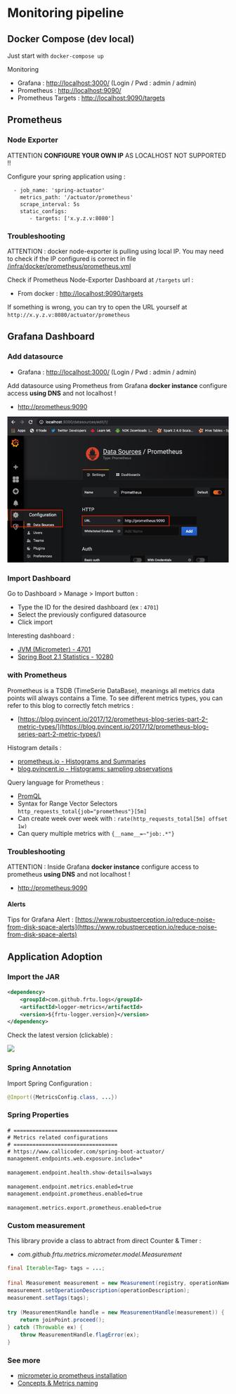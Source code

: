 # Monitoring pipeline

## Docker Compose (dev local)

Just start with ```docker-compose up```

Monitoring

* Grafana : [http://localhost:3000/](http://localhost:3000/) (Login / Pwd : admin / admin)
* Prometheus : [http://localhost:9090/](http://localhost:9090/)
* Prometheus Targets : [http://localhost:9090/targets](http://localhost:9090/)

## Prometheus

### Node Exporter

ATTENTION **CONFIGURE YOUR OWN IP** AS LOCALHOST NOT SUPPORTED !!

Configure your spring application using :

```
  - job_name: 'spring-actuator'
    metrics_path: '/actuator/prometheus'
    scrape_interval: 5s
    static_configs:
	   - targets: ['x.y.z.v:8080']
```

### Troubleshooting

ATTENTION : docker node-exporter is pulling using local IP. You may need to check if the IP configured is correct in file [/infra/docker/prometheus/prometheus.yml](/infra/docker/prometheus/prometheus.yml)

Check if Prometheus Node-Exporter Dashboard at ```/targets``` url :

* From docker : [http://localhost:9090/targets](http://localhost:9090/targets)

If something is wrong, you can try to open the URL  yourself at ```http://x.y.z.v:8080/actuator/prometheus```


## Grafana Dashboard

### Add datasource

* Grafana : [http://localhost:3000/](http://localhost:3000/) (Login / Pwd : admin / admin)

Add datasource using Prometheus from Grafana **docker instance** configure access **using DNS** and not localhost !

* [http://prometheus:9090](http://prometheus:9090)

![grafana-datasource-prom.png](docs/img/grafana-datasource-prom.png)


### Import Dashboard

Go to Dashboard > Manage > Import button :

* Type the ID for the desired dashboard (ex : ```4701```)
* Select the previously configured datasource
* Click import

Interesting dashboard :

* [JVM (Micrometer) - 4701](https://grafana.com/grafana/dashboards/4701)
* [Spring Boot 2.1 Statistics - 10280](https://grafana.com/grafana/dashboards/10280)

### with Prometheus

Prometheus is a TSDB (TimeSerie DataBase), meanings all metrics data points will always contains a Time. To see different metrics types, you can refer to this blog to correctly fetch metrics :

* [https://blog.pvincent.io/2017/12/prometheus-blog-series-part-2-metric-types/](https://blog.pvincent.io/2017/12/prometheus-blog-series-part-2-metric-types/)

Histogram details :

* [prometheus.io - Histograms and Summaries](https://prometheus.io/docs/practices/histograms/)
* [blog.pvincent.io - Histograms: sampling observations](https://blog.pvincent.io/2017/12/prometheus-blog-series-part-2-metric-types#histograms-sampling-observations)

Query language for Prometheus :

* [PromQL](https://prometheus.io/docs/prometheus/latest/querying/basics/)
* Syntax for Range Vector Selectors ```http_requests_total{job="prometheus"}[5m]```
* Can create week over week with : ```rate(http_requests_total[5m] offset 1w)```
* Can query multiple metrics with ```{__name__=~"job:.*"}```

### Troubleshooting

ATTENTION : Inside Grafana **docker instance** configure access to prometheus **using DNS** and not localhost !

* [http://prometheus:9090](http://prometheus:9090)


#### Alerts

Tips for Grafana Alert :
[https://www.robustperception.io/reduce-noise-from-disk-space-alerts](https://www.robustperception.io/reduce-noise-from-disk-space-alerts)


## Application Adoption

### Import the JAR

```XML
<dependency>
    <groupId>com.github.frtu.logs</groupId>
    <artifactId>logger-metrics</artifactId>
    <version>${frtu-logger.version}</version>
</dependency>
```

Check the latest version (clickable) :

[<img src="https://img.shields.io/maven-central/v/com.github.frtu.logs/logger-metrics?label=latest%20release%20:%20logger-metrics"/>](https://search.maven.org/#search%7Cga%7C1%7Ca%3A%22logger-metrics%22+g%3A%22com.github.frtu.logs%22)

### Spring Annotation

Import Spring Configuration :

```java
@Import({MetricsConfig.class, ...})
```

### Spring Properties

```properties
# =================================
# Metrics related configurations
# =================================
# https://www.callicoder.com/spring-boot-actuator/
management.endpoints.web.exposure.include=*

management.endpoint.health.show-details=always

management.endpoint.metrics.enabled=true
management.endpoint.prometheus.enabled=true

management.metrics.export.prometheus.enabled=true
```

### Custom measurement

This library provide a class to abtract from direct Counter & Timer :

* *com.github.frtu.metrics.micrometer.model.Measurement*

```java
final Iterable<Tag> tags = ...;

final Measurement measurement = new Measurement(registry, operationName);
measurement.setOperationDescription(operationDescription);
measurement.setTags(tags);

try (MeasurementHandle handle = new MeasurementHandle(measurement)) {
    return joinPoint.proceed();
} catch (Throwable ex) {
    throw MeasurementHandle.flagError(ex);
}
```

### See more

* [micrometer.io prometheus installation](http://micrometer.io/docs/registry/prometheus#_installing)
* [Concepts & Metrics naming](https://micrometer.io/docs/concepts)

